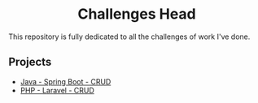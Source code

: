 <div align="center">
  <h1>Challenges Head</h1>
</div>
This repository is fully dedicated to all the challenges of work I've done. 

## Projects
- [Java - Spring Boot - CRUD](https://github.com/igorjcqs/Challenges/tree/Spring-Boot-CRUD)
- [PHP - Laravel - CRUD](https://github.com/igorjcqs/Challenges/tree/PHP-Laravel-CRUD)
